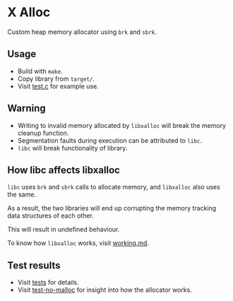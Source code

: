 # X Alloc
Custom heap memory allocator using `brk` and `sbrk`.

## Usage
- Build with `make`.
- Copy library from `target/`.
- Visit [test.c](tests/test.c) for example use.

## Warning
- Writing to invalid memory allocated by `libxalloc` will break the memory cleanup function.
- Segmentation faults during execution can be attributed to `libc`.
- `libc` will break functionality of library.

## How libc affects libxalloc
`libc` uses `brk` and `sbrk` calls to allocate memory, and `libxalloc` also uses the same.

As a result, the two libraries will end up corrupting the memory tracking data structures of each other.

This will result in undefined behaviour.

To know how `libxalloc` works, visit [working.md](docs/working.md).

## Test results
- Visit [tests](tests/README.md) for details.
- Visit [test-no-malloc](tests/README.md#test-no-malloc-results) for insight into how the allocator works.
